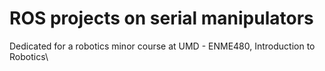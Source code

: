 # ROS projects on serial manipulators
Dedicated for a robotics minor course at UMD - ENME480, Introduction to Robotics\
